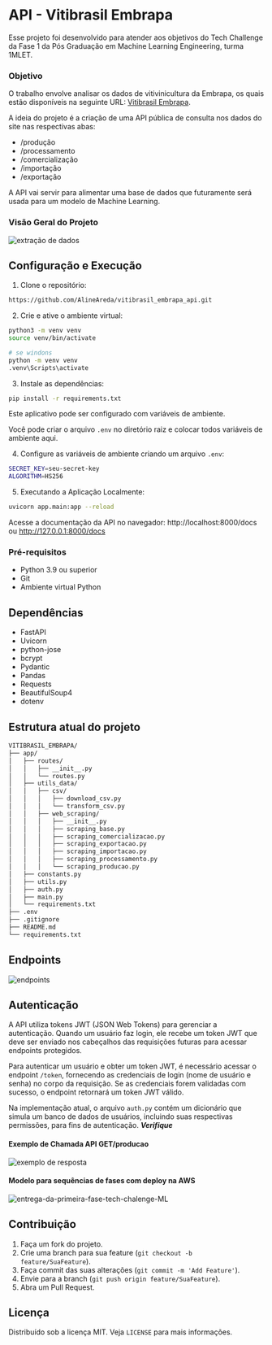 # API - Vitibrasil Embrapa 

Esse projeto foi desenvolvido para atender aos objetivos do Tech Challenge da Fase 1 da Pós Graduação em Machine Learning Engineering, turma 1MLET. 

### Objetivo

O trabalho envolve analisar os dados de vitivinicultura da Embrapa, os quais estão disponíveis na seguinte URL: [Vitibrasil Embrapa](http://vitibrasil.cnpuv.embrapa.br/index.php?opcao=opt_01).

A ideia do projeto é a criação de uma API pública de consulta nos dados do site nas respectivas abas:

-   /produção
-   /processamento
-   /comercialização
-   /importação
-   /exportação

A API vai servir para alimentar uma base de dados que futuramente será usada para um modelo de Machine Learning.


### Visão Geral do Projeto
![extração de dados](https://github.com/AlineAreda/vitibrasil_embrapa_api/assets/77371831/9dee90e7-ae6c-452f-b899-0e597f70c8b3)


##  Configuração e Execução

1.  Clone o repositório:
```bash
https://github.com/AlineAreda/vitibrasil_embrapa_api.git
```
2.  Crie e ative o ambiente virtual:
```bash
python3 -m venv venv
source venv/bin/activate

# se windons
python -m venv venv
.venv\Scripts\activate

```
3.  Instale as dependências:
```bash
pip install -r requirements.txt
```
Este aplicativo pode ser configurado com variáveis ​​de ambiente.

Você pode criar o arquivo `.env` no diretório raiz e colocar todos
variáveis ​​de ambiente aqui.

4.  Configure as variáveis de ambiente criando um arquivo `.env`:
```bash
SECRET_KEY=seu-secret-key
ALGORITHM=HS256
```
5.  Executando a Aplicação Localmente:
```bash
uvicorn app.main:app --reload
```
Acesse a documentação da API no navegador: http://localhost:8000/docs ou http://127.0.0.1:8000/docs

### Pré-requisitos
-   Python 3.9 ou superior
-   Git
-   Ambiente virtual Python


## Dependências
- FastAPI
- Uvicorn
- python-jose
- bcrypt
- Pydantic
- Pandas
- Requests
- BeautifulSoup4
-  dotenv


## Estrutura atual do projeto

```bash
VITIBRASIL_EMBRAPA/
├── app/
│   ├── routes/
│   │   ├── __init__.py
│   │   └── routes.py
│   ├── utils_data/
│   │   ├── csv/
│   │   │   ├── download_csv.py
│   │   │   └── transform_csv.py
│   │   ├── web_scraping/
│   │   │   ├── __init__.py
│   │   │   ├── scraping_base.py
│   │   │   ├── scraping_comercializacao.py
│   │   │   ├── scraping_exportacao.py
│   │   │   ├── scraping_importacao.py
│   │   │   ├── scraping_processamento.py
│   │   │   └── scraping_producao.py
│   ├── constants.py
│   ├── utils.py
│   ├── auth.py
│   ├── main.py
│   └── requirements.txt
├── .env
├── .gitignore
├── README.md
└── requirements.txt
```


## Endpoints

![endpoints](https://github.com/AlineAreda/vitibrasil_embrapa_api/assets/77371831/8a4c4f26-ad45-442a-9d58-68fd2e452b7b)

## Autenticação

A API utiliza tokens JWT (JSON Web Tokens) para gerenciar a autenticação. Quando um usuário faz login, ele recebe um token JWT que deve ser enviado nos cabeçalhos das requisições futuras para acessar endpoints protegidos.

Para autenticar um usuário e obter um token JWT, é necessário acessar o endpoint `/token`, fornecendo as credenciais de login (nome de usuário e senha) no corpo da requisição. Se as credenciais forem validadas com sucesso, o endpoint retornará um token JWT válido.

Na implementação atual, o arquivo `auth.py` contém um dicionário que simula um banco de dados de usuários, incluindo suas respectivas permissões, para fins de autenticação. ***Verifique***


#### Exemplo de Chamada API GET/producao
![exemplo de resposta](https://github.com/AlineAreda/vitibrasil_embrapa_api/assets/77371831/2a4c8c1b-5c9c-4048-9054-7db4351db5c3)



#### Modelo para sequências de fases com deploy na AWS
![entrega-da-primeira-fase-tech-chalenge-ML](https://github.com/AlineAreda/vitibrasil_embrapa_api/assets/77371831/cefcf939-f0b9-4620-85ce-a1403b6335dc)


## Contribuição

1.  Faça um fork do projeto.
2.  Crie uma branch para sua feature (`git checkout -b feature/SuaFeature`).
3.  Faça commit das suas alterações (`git commit -m 'Add Feature'`).
4.  Envie para a branch (`git push origin feature/SuaFeature`).
5.  Abra um Pull Request.


## Licença

Distribuído sob a licença MIT. Veja `LICENSE` para mais informações.
